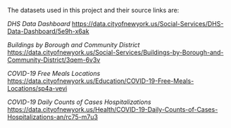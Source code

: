The datasets used in this project and their source links are:

*DHS Data Dashboard*
https://data.cityofnewyork.us/Social-Services/DHS-Data-Dashboard/5e9h-x6ak

*Buildings by Borough and Community District*
https://data.cityofnewyork.us/Social-Services/Buildings-by-Borough-and-Community-District/3qem-6v3v

*COVID-19 Free Meals Locations*
https://data.cityofnewyork.us/Education/COVID-19-Free-Meals-Locations/sp4a-vevi

*COVID-19  Daily Counts of Cases Hospitalizations*
https://data.cityofnewyork.us/Health/COVID-19-Daily-Counts-of-Cases-Hospitalizations-an/rc75-m7u3